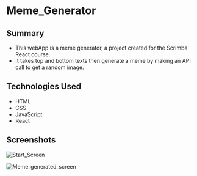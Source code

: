 # Meme_Generator  
## Summary  
- This webApp is a meme generator, a project created for the Scrimba React course.  
- It takes top and bottom texts then generate a meme by making an API call to get a random image.

## Technologies Used  
- HTML
- CSS
- JavaScript
- React

## Screenshots  

![Start_Screen](https://github.com/user-attachments/assets/9752c3ba-08f2-4b20-a47f-e96a3461991e)
  
![Meme_generated_screen](https://github.com/user-attachments/assets/26ac0f4c-dc46-437b-b2ee-6c809a8cb922)
